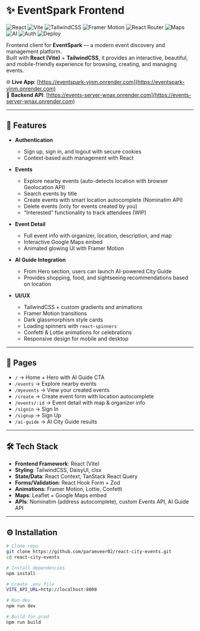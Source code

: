 # ✨ EventSpark Frontend

![React](https://img.shields.io/badge/React-19-blue?logo=react)
![Vite](https://img.shields.io/badge/Bundler-Vite-purple?logo=vite)
![TailwindCSS](https://img.shields.io/badge/UI-TailwindCSS-06B6D4?logo=tailwindcss)
![Framer Motion](https://img.shields.io/badge/Animations-Framer%20Motion-pink?logo=framer)
![React Router](https://img.shields.io/badge/Routing-React%20Router-red?logo=reactrouter)
![Maps](https://img.shields.io/badge/Maps-Leaflet%20%7C%20Google%20Maps-green?logo=googlemaps)
![AI](https://img.shields.io/badge/AI%20Integration-GenAI%20Guide-yellow?logo=google)
![Auth](https://img.shields.io/badge/Auth-Cookies%20%7C%20JWT-purple)
![Deploy](https://img.shields.io/badge/Deployed%20On-Render-blueviolet?logo=render)

Frontend client for **EventSpark** — a modern event discovery and management platform.  
Built with **React (Vite)** + **TailwindCSS**, it provides an interactive, beautiful, and mobile-friendly experience for browsing, creating, and managing events.

🌐 **Live App**: [https://eventspark-vjnm.onrender.com](https://eventspark-vjnm.onrender.com)  
🔗 **Backend API**: [https://events-server-wnax.onrender.com](https://events-server-wnax.onrender.com)


---

## 🚀 Features

- **Authentication**
  - Sign up, sign in, and logout with secure cookies
  - Context-based auth management with React

- **Events**
  - Explore nearby events (auto-detects location with browser Geolocation API)
  - Search events by title
  - Create events with smart location autocomplete (Nominatim API)
  - Delete events (only for events created by you)
  - “Interested” functionality to track attendees (WIP)

- **Event Detail**
  - Full event info with organizer, location, description, and map
  - Interactive Google Maps embed
  - Animated glowing UI with Framer Motion

- **AI Guide Integration**
  - From Hero section, users can launch AI-powered City Guide
  - Provides shopping, food, and sightseeing recommendations based on location

- **UI/UX**
  - TailwindCSS + custom gradients and animations
  - Framer Motion transitions
  - Dark glassmorphism style cards
  - Loading spinners with `react-spinners`
  - Confetti & Lottie animations for celebrations
  - Responsive design for mobile and desktop

---

## 📂 Pages

- `/` → Home + Hero with AI Guide CTA  
- `/events` → Explore nearby events  
- `/myevents` → View your created events  
- `/create` → Create event form with location autocomplete  
- `/events/:id` → Event detail with map & organizer info  
- `/signin` → Sign In  
- `/signup` → Sign Up  
- `/ai-guide` → AI City Guide results  

---

## 🛠️ Tech Stack

- **Frontend Framework**: React (Vite)  
- **Styling**: TailwindCSS, DaisyUI, clsx  
- **State/Data**: React Context, TanStack React Query  
- **Forms/Validation**: React Hook Form + Zod  
- **Animations**: Framer Motion, Lottie, Confetti  
- **Maps**: Leaflet + Google Maps embed  
- **APIs**: Nominatim (address autocomplete), custom Events API, AI Guide API  

---

## ⚙️ Installation

```bash
# Clone repo
git clone https://github.com/paramveer02/react-city-events.git
cd react-city-events

# Install dependencies
npm install

# Create .env file
VITE_API_URL=http://localhost:8000

# Run dev
npm run dev

# Build for prod
npm run build
